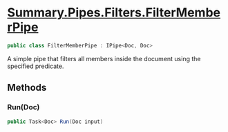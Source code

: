 # [Summary.Pipes.Filters.FilterMemberPipe](../src/Core/Pipes/Filters/FilterMemberPipe.cs#L5)
```cs
public class FilterMemberPipe : IPipe<Doc, Doc>
```

A simple pipe that filters all members inside the document using the specified predicate.

## Methods
### Run(Doc)
```cs
public Task<Doc> Run(Doc input)
```

